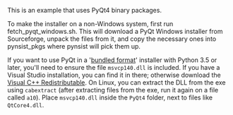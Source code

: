 This is an example that uses PyQt4 binary packages.

To make the installer on a non-Windows system, first run fetch_pyqt_windows.sh.
This will download a PyQt Windows installer from Sourceforge, unpack the files
from it, and copy the necessary ones into pynsist_pkgs where pynsist will
pick them up.

If you want to use PyQt in a '[bundled format](https://pynsist.readthedocs.io/en/latest/cfgfile.html#bundled-python)'
installer with Python 3.5 or later, you'll need to ensure the file `msvcp140.dll`
is included. If you have a Visual Studio installation, you can find it in there;
otherwise download the [Visual C++ Redistributable](https://www.microsoft.com/en-us/download/details.aspx?id=48145).
On Linux, you can extract the DLL from the exe using `cabextract` (after extracting
files from the exe, run it again on a file called `a10`). Place `msvcp140.dll`
inside the `PyQt4` folder, next to files like `QtCore4.dll`.
